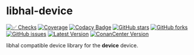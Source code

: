 # libhal-__device__

[![✅ Checks](https://github.com/libhal/libhal-__device__/actions/workflows/ci.yml/badge.svg)](https://github.com/libhal/libhal-__device__/actions/workflows/ci.yml)
[![Coverage](https://libhal.github.io/libhal-__device__/coverage/coverage.svg)](https://libhal.github.io/libhal-__device__/coverage/)
[![Codacy Badge](https://app.codacy.com/project/badge/Grade/b084e6d5962d49a9afcb275d62cd6586)](https://www.codacy.com/gh/libhal/libhal-__device__/dashboard?utm_source=github.com&amp;utm_medium=referral&amp;utm_content=libhal/libhal-__device__&amp;utm_campaign=Badge_Grade)
[![GitHub stars](https://img.shields.io/github/stars/libhal/libhal-__device__.svg)](https://github.com/libhal/libhal-__device__/stargazers)
[![GitHub forks](https://img.shields.io/github/forks/libhal/libhal-__device__.svg)](https://github.com/libhal/libhal-__device__/network)
[![GitHub issues](https://img.shields.io/github/issues/libhal/libhal.svg)](https://github.com/libhal/libhal/issues)
[![Latest Version](https://libhal.github.io/libhal-__device__/latest_version.svg)](https://github.com/libhal/libhal-__device__/blob/main/conanfile.py)
[![ConanCenter Version](https://repology.org/badge/version-for-repo/conancenter/libhal-__device__.svg)](https://conan.io/center/libhal-__device__)

libhal compatible device library for the __device__ device.
